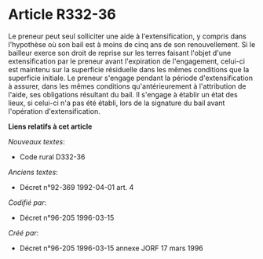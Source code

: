 # Article R332-36

Le preneur peut seul solliciter une aide à l'extensification, y compris dans l'hypothèse où son bail est à moins de cinq ans
de son renouvellement. Si le bailleur exerce son droit de reprise sur les terres faisant l'objet d'une extensification par le
preneur avant l'expiration de l'engagement, celui-ci est maintenu sur la superficie résiduelle dans les mêmes conditions que
la superficie initiale. Le preneur s'engage pendant la période d'extensification à assurer, dans les mêmes conditions
qu'antérieurement à l'attribution de l'aide, ses obligations résultant du bail. Il s'engage à établir un état des lieux, si
celui-ci n'a pas été établi, lors de la signature du bail avant l'opération d'extensification.

**Liens relatifs à cet article**

_Nouveaux textes_:

  - Code rural D332-36

_Anciens textes_:

  - Décret n°92-369 1992-04-01 art. 4

_Codifié par_:

  - Décret n°96-205 1996-03-15

_Créé par_:

  - Décret n°96-205 1996-03-15 annexe JORF 17 mars 1996
